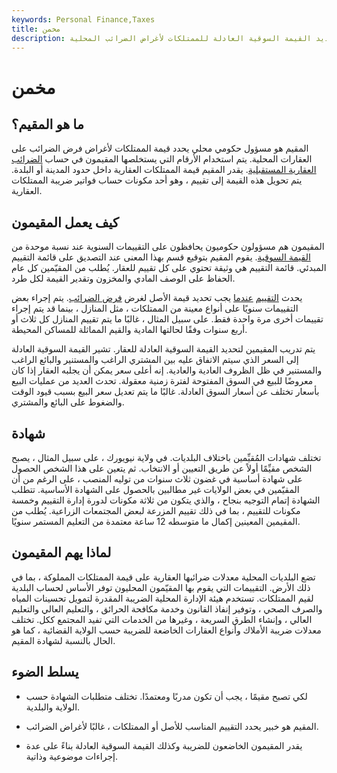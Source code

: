 ```yaml
---
keywords: Personal Finance,Taxes
title: مخمن
description: المقيم هو مسؤول حكومي محلي مدرب على تحديد القيمة السوقية العادلة للممتلكات لأغراض الضرائب المحلية.
---
```


# مخمن
## ما هو المقيم؟

المقيم هو مسؤول حكومي محلي يحدد قيمة الممتلكات لأغراض فرض الضرائب على العقارات المحلية. يتم استخدام الأرقام التي يستخلصها المقيمون في حساب [الضرائب العقارية المستقبلية](/propertytax). يقدر المقيم قيمة الممتلكات العقارية داخل حدود المدينة أو البلدة. يتم تحويل هذه القيمة إلى تقييم ، وهو أحد مكونات حساب فواتير ضريبة الممتلكات العقارية.

## كيف يعمل المقيمون

المقيمون هم مسؤولون حكوميون يحافظون على التقييمات السنوية عند نسبة موحدة من [القيمة السوقية](/marketvalue). يقوم المقيم بتوقيع قسم بهذا المعنى عند التصديق على قائمة التقييم المبدئي. قائمة التقييم هي وثيقة تحتوي على كل تقييم للعقار. يُطلب من المقيّمين كل عام الحفاظ على الوصف المادي والمخزون وتقدير القيمة لكل طرد.

يحدث [التقييم](/assessment) [عندما](/assessment) يجب تحديد قيمة الأصل لغرض [فرض الضرائب](/taxation). يتم إجراء بعض التقييمات سنويًا على أنواع معينة من الممتلكات ، مثل المنازل ، بينما قد يتم إجراء تقييمات أخرى مرة واحدة فقط. على سبيل المثال ، غالبًا ما يتم تقييم المنازل كل ثلاث أو أربع سنوات وفقًا لحالتها المادية والقيم المماثلة للمساكن المحيطة.

يتم تدريب المقيمين لتحديد القيمة السوقية العادلة للعقار. تشير القيمة السوقية العادلة إلى السعر الذي سيتم الاتفاق عليه بين المشتري الراغب والمستنير والبائع الراغب والمستنير في ظل الظروف العادية والعادية. إنه أعلى سعر يمكن أن يجلبه العقار إذا كان معروضًا للبيع في السوق المفتوحة لفترة زمنية معقولة. تحدث العديد من عمليات البيع بأسعار تختلف عن أسعار السوق العادلة. غالبًا ما يتم تعديل سعر البيع بسبب قيود الوقت والضغوط على البائع والمشتري.

## شهادة

تختلف شهادات المُقيِّمين باختلاف البلديات. في ولاية نيويورك ، على سبيل المثال ، يصبح الشخص مقيِّمًا أولاً عن طريق التعيين أو الانتخاب. ثم يتعين على هذا الشخص الحصول على شهادة أساسية في غضون ثلاث سنوات من توليه المنصب ، على الرغم من أن المقيّمين في بعض الولايات غير مطالبين بالحصول على الشهادة الأساسية. تتطلب الشهادة إتمام التوجيه بنجاح ، والذي يتكون من ثلاثة مكونات لدورة إدارة التقييم وخمسة مكونات للتقييم ، بما في ذلك تقييم المزرعة لبعض المجتمعات الزراعية. يُطلب من المقيمين المعينين إكمال ما متوسطه 12 ساعة معتمدة من التعليم المستمر سنويًا.

## لماذا يهم المقيمون

تضع البلديات المحلية معدلات ضرائبها العقارية على قيمة الممتلكات المملوكة ، بما في ذلك الأرض. التقييمات التي يقوم بها المقيّمون المحليون توفر الأساس لحساب البلدية لقيم الممتلكات. تستخدم هيئة الإدارة المحلية الضريبة المقدرة لتمويل تحسينات المياه والصرف الصحي ، وتوفير إنفاذ القانون وخدمة مكافحة الحرائق ، والتعليم العالي والتعليم العالي ، وإنشاء الطرق السريعة ، وغيرها من الخدمات التي تفيد المجتمع ككل. تختلف معدلات ضريبة الأملاك وأنواع العقارات الخاضعة للضريبة حسب الولاية القضائية ، كما هو الحال بالنسبة لشهادة المقيم.

## يسلط الضوء

- لكي تصبح مقيمًا ، يجب أن تكون مدربًا ومعتمدًا. تختلف متطلبات الشهادة حسب الولاية والبلدية.

- المقيم هو خبير يحدد التقييم المناسب للأصل أو الممتلكات ، غالبًا لأغراض الضرائب.

- يقدر المقيمون الخاضعون للضريبة وكذلك القيمة السوقية العادلة بناءً على عدة إجراءات موضوعية وذاتية.

